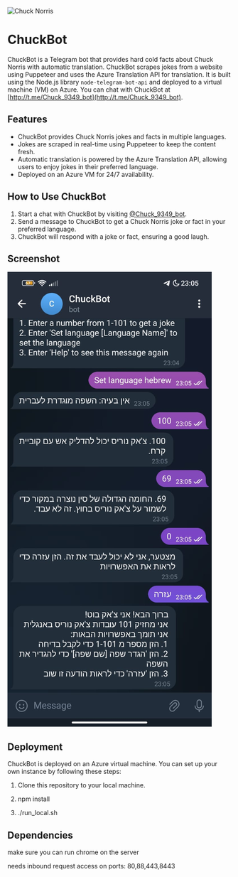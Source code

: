![Chuck Norris](https://pngimg.com/uploads/chuck_norris/chuck_norris_PNG14.png)
# ChuckBot

ChuckBot is a Telegram bot that provides hard cold facts about Chuck Norris with automatic translation. ChuckBot scrapes jokes from a website using Puppeteer and uses the Azure Translation API for translation. It is built using the Node.js library `node-telegram-bot-api` and deployed to a virtual machine (VM) on Azure. You can chat with ChuckBot at [http://t.me/Chuck_9349_bot](http://t.me/Chuck_9349_bot).

## Features
- ChuckBot provides Chuck Norris jokes and facts in multiple languages.
- Jokes are scraped in real-time using Puppeteer to keep the content fresh.
- Automatic translation is powered by the Azure Translation API, allowing users to enjoy jokes in their preferred language.
- Deployed on an Azure VM for 24/7 availability.

## How to Use ChuckBot
1. Start a chat with ChuckBot by visiting [@Chuck_9349_bot](http://t.me/Chuck_9349_bot).
2. Send a message to ChuckBot to get a Chuck Norris joke or fact in your preferred language.
3. ChuckBot will respond with a joke or fact, ensuring a good laugh.

## Screenshot
![ChuckBot Conversation](https://raw.githubusercontent.com/Ronemisimus/SafeBreach_ChuckBot/main/chat_screenshot.jpeg)

## Deployment
ChuckBot is deployed on an Azure virtual machine. You can set up your own instance by following these steps:

1. Clone this repository to your local machine.

2. npm install

3. ./run_local.sh

## Dependencies

make sure you can run chrome on the server

needs inbound request access on ports: 80,88,443,8443
